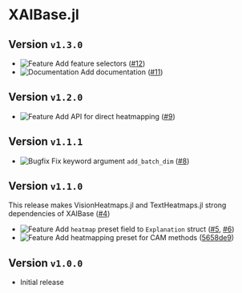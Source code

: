 # XAIBase.jl
## Version `v1.3.0`
* ![Feature][badge-feature] Add feature selectors ([#12][pr-12])
* ![Documentation][badge-docs] Add documentation ([#11][pr-11])

## Version `v1.2.0`
* ![Feature][badge-feature] Add API for direct heatmapping ([#9][pr-9])

## Version `v1.1.1`
* ![Bugfix][badge-bugfix] Fix keyword argument `add_batch_dim` ([#8][pr-8])

## Version `v1.1.0`
This release makes VisionHeatmaps.jl and TextHeatmaps.jl strong dependencies of XAIBase ([#4][pr-4])
* ![Feature][badge-feature] Add `heatmap` preset field to `Explanation` struct ([#5][pr-5], [#6][pr-6])
* ![Feature][badge-feature] Add heatmapping preset for CAM methods ([5658de9](https://github.com/Julia-XAI/XAIBase.jl/commit/5658de9))

## Version `v1.0.0`
* Initial release

<!--
# Badges
![BREAKING][badge-breaking]
![Deprecation][badge-deprecation]
![Feature][badge-feature]
![Enhancement][badge-enhancement]
![Bugfix][badge-bugfix]
![Experimental][badge-experimental]
![Maintenance][badge-maintenance]
![Documentation][badge-docs]
-->

[pr-12]: https://github.com/Julia-XAI/XAIBase.jl/pull/12
[pr-11]: https://github.com/Julia-XAI/XAIBase.jl/pull/11
[pr-9]: https://github.com/Julia-XAI/XAIBase.jl/pull/9
[pr-8]: https://github.com/Julia-XAI/XAIBase.jl/pull/8
[pr-6]: https://github.com/Julia-XAI/XAIBase.jl/pull/6
[pr-5]: https://github.com/Julia-XAI/XAIBase.jl/pull/5
[pr-4]: https://github.com/Julia-XAI/XAIBase.jl/pull/4

[badge-breaking]: https://img.shields.io/badge/BREAKING-red.svg
[badge-deprecation]: https://img.shields.io/badge/deprecation-orange.svg
[badge-feature]: https://img.shields.io/badge/feature-green.svg
[badge-enhancement]: https://img.shields.io/badge/enhancement-blue.svg
[badge-bugfix]: https://img.shields.io/badge/bugfix-purple.svg
[badge-security]: https://img.shields.io/badge/security-black.svg
[badge-experimental]: https://img.shields.io/badge/experimental-lightgrey.svg
[badge-maintenance]: https://img.shields.io/badge/maintenance-gray.svg
[badge-docs]: https://img.shields.io/badge/docs-orange.svg